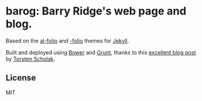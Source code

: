 # barog: Barry Ridge's web page and blog.
Based on the [al-folio](https://github.com/alshedivat/al-folio) and [-folio](https://github.com/bogoli/-folio) themes for [Jekyll](http://jekyllrb.com/).

Built and deployed using [Bower](http://bower.io/) and [Grunt](http://gruntjs.com/), thanks to this [excellent blog post](http://tscholak.github.io/update/guide/jekyll/2015/03/06/jekyll-and-github-pages.html) by [Torsten Scholak](http://tscholak.github.io/).

## License

MIT
